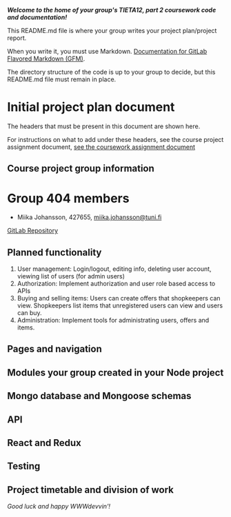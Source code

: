 ***Welcome to the home of your group's TIETA12, part 2 coursework code and documentation!***

This README.md file is where your group writes your project plan/project report.

When you write it, you must use Markdown. [Documentation for GitLab Flavored Markdown (GFM)](https://docs.gitlab.com/ee/user/markdown.html).

The directory structure of the code is up to your group to decide, but this README.md file must remain in place.


# Initial project plan document
The headers that must be present in this document are shown here. 

For instructions on what to add under these headers, see the course project assignment document, [see the coursework assignment document](https://docs.google.com/document/d/1ctG6mURrs1WlqwwPnMOFE_mSIEhZVCjp2XGefAZMdxQ/edit#heading=h.vsanic5plbto)

## Course project group information    
# Group 404 members
- Miika Johansson, 427655, miika.johansson@tuni.fi

[GitLab Repository](https://course-gitlab.tuni.fi/tieta12-2019-2020/404/tree/master)
## Planned functionality    
1. User management: Login/logout, editing info, deleting user account, viewing list of users (for admin users)
2. Authorization: Implement authorization and user role based access to APIs
3. Buying and selling items: Users can create offers that shopkeepers can view. Shopkeepers list items that unregistered users can view and users can buy.
4. Administration: Implement tools for administrating users, offers and items.
## Pages and navigation    
## Modules your group created in your Node project    
## Mongo database and Mongoose schemas    
## API
## React and Redux
## Testing    
## Project timetable and division of work    


*Good luck and happy WWWdevvin’!*
